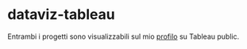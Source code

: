# dataviz-tableau


Entrambi i progetti sono visualizzabili sul mio [profilo](https://public.tableau.com/app/profile/andrea.ricciardelli/vizzes) su Tableau public.
